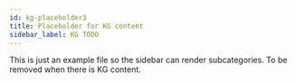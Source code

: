 ```yaml
---
id: kg-placeholder3
title: Placeholder for KG content
sidebar_label: KG TODO
---
```


This is just an example file so the sidebar can render subcategories. To be removed when there is KG content.
